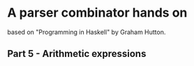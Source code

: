 # A parser combinator hands on

based on "Programming in Haskell" by Graham Hutton.

## Part 5 - Arithmetic expressions

